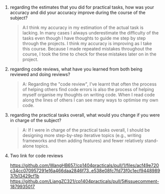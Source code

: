 1. regarding the estimates that you did for practical tasks, how was your accuracy and did your accuracy improve during the course of the subject?

    >A:I think my accuracy in my estimation of the actual task is lacking. In many cases I always underestimate the difficulty of the tasks even though I have thoughts to guide me step by step through the projects. I think my accuracy is improving as I take this course. Because I made repeated mistakes throughout the course, I took the time to check for these mistakes later on in the project.

2. regarding code reviews, what have you learned from both being reviewed and doing reviews?

   >A: Regarding the "code review", I've learnt that often the process of helping others find code errors is also the process of helping myself organise my thoughts on writing code. When I read code along the lines of others I can see many ways to optimise my own code.

3. regarding the practical tasks overall, what would you change if you were in charge of the subject?

   >A: If I were in charge of the practical tasks overall, I should be designing more step-by-step iterative topics (e.g., writing frameworks and then adding features) and fewer relatively stand-alone topics.

4. Two link for code reviews

   https://github.com/WangHB657/cp1404practicals/pull/1/files/acf49e720c34cc070957291e16a466daa2846f73..e538e08fc7fd73f0c1ecf944898937b13429cf1b
   https://github.com/LiangZC321/cp1404practicals/pull/5#issuecomment-1879935017